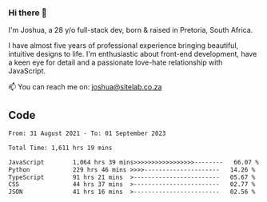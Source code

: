 ### Hi there 👋

I'm Joshua, a 28 y/o full-stack dev, born & raised in Pretoria, South Africa. 

I have almost five years of professional experience bringing beautiful, intuitive designs to life. I'm enthusiastic about front-end development, have a keen eye for detail and a passionate love-hate relationship with JavaScript.

📫 You can reach me on: joshua@sitelab.co.za

## **Code**

<!--START_SECTION:waka-->

```txt
From: 31 August 2021 - To: 01 September 2023

Total Time: 1,611 hrs 19 mins

JavaScript        1,064 hrs 39 mins>>>>>>>>>>>>>>>>>--------   66.07 %
Python            229 hrs 46 mins >>>>---------------------   14.26 %
TypeScript        91 hrs 21 mins  >------------------------   05.67 %
CSS               44 hrs 37 mins  >------------------------   02.77 %
JSON              41 hrs 16 mins  >------------------------   02.56 %
```

<!--END_SECTION:waka-->
